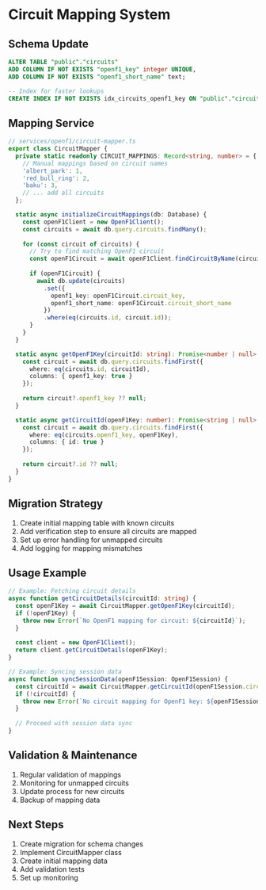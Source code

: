 # Circuit Mapping System

## Schema Update

```sql
ALTER TABLE "public"."circuits" 
ADD COLUMN IF NOT EXISTS "openf1_key" integer UNIQUE,
ADD COLUMN IF NOT EXISTS "openf1_short_name" text;

-- Index for faster lookups
CREATE INDEX IF NOT EXISTS idx_circuits_openf1_key ON "public"."circuits"("openf1_key");
```

## Mapping Service

```typescript
// services/openf1/circuit-mapper.ts
export class CircuitMapper {
  private static readonly CIRCUIT_MAPPINGS: Record<string, number> = {
    // Manual mappings based on circuit names
    'albert_park': 1,
    'red_bull_ring': 2,
    'baku': 3,
    // ... add all circuits
  };

  static async initializeCircuitMappings(db: Database) {
    const openF1Client = new OpenF1Client();
    const circuits = await db.query.circuits.findMany();
    
    for (const circuit of circuits) {
      // Try to find matching OpenF1 circuit
      const openF1Circuit = await openF1Client.findCircuitByName(circuit.name);
      
      if (openF1Circuit) {
        await db.update(circuits)
          .set({
            openf1_key: openF1Circuit.circuit_key,
            openf1_short_name: openF1Circuit.circuit_short_name
          })
          .where(eq(circuits.id, circuit.id));
      }
    }
  }

  static async getOpenF1Key(circuitId: string): Promise<number | null> {
    const circuit = await db.query.circuits.findFirst({
      where: eq(circuits.id, circuitId),
      columns: { openf1_key: true }
    });
    
    return circuit?.openf1_key ?? null;
  }

  static async getCircuitId(openF1Key: number): Promise<string | null> {
    const circuit = await db.query.circuits.findFirst({
      where: eq(circuits.openf1_key, openF1Key),
      columns: { id: true }
    });
    
    return circuit?.id ?? null;
  }
}
```

## Migration Strategy

1. Create initial mapping table with known circuits
2. Add verification step to ensure all circuits are mapped
3. Set up error handling for unmapped circuits
4. Add logging for mapping mismatches

## Usage Example

```typescript
// Example: Fetching circuit details
async function getCircuitDetails(circuitId: string) {
  const openF1Key = await CircuitMapper.getOpenF1Key(circuitId);
  if (!openF1Key) {
    throw new Error(`No OpenF1 mapping for circuit: ${circuitId}`);
  }
  
  const client = new OpenF1Client();
  return client.getCircuitDetails(openF1Key);
}

// Example: Syncing session data
async function syncSessionData(openF1Session: OpenF1Session) {
  const circuitId = await CircuitMapper.getCircuitId(openF1Session.circuit_key);
  if (!circuitId) {
    throw new Error(`No circuit mapping for OpenF1 key: ${openF1Session.circuit_key}`);
  }
  
  // Proceed with session data sync
}
```

## Validation & Maintenance

1. Regular validation of mappings
2. Monitoring for unmapped circuits
3. Update process for new circuits
4. Backup of mapping data

## Next Steps

1. Create migration for schema changes
2. Implement CircuitMapper class
3. Create initial mapping data
4. Add validation tests
5. Set up monitoring 